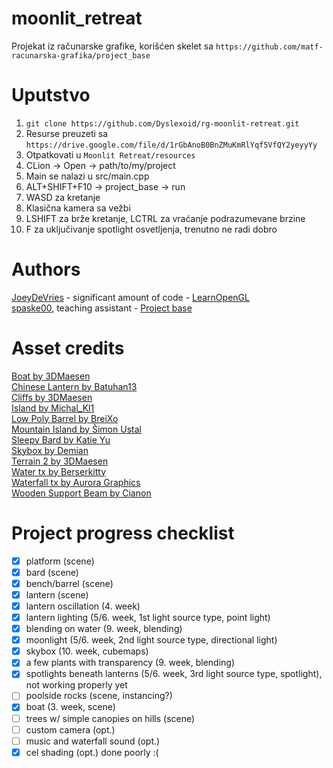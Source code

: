 # moonlit_retreat
Projekat iz računarske grafike, korišćen skelet sa `https://github.com/matf-racunarska-grafika/project_base`

# Uputstvo
1. `git clone https://github.com/Dyslexoid/rg-moonlit-retreat.git`
2. Resurse preuzeti sa `https://drive.google.com/file/d/1rGbAnoB0BnZMuKmRlYqf5VfQY2yeyyYy`
3. Otpatkovati u `Moonlit Retreat/resources`
4. CLion -> Open -> path/to/my/project
5. Main se nalazi u src/main.cpp
6. ALT+SHIFT+F10 -> project_base -> run
7. WASD za kretanje
8. Klasična kamera sa vežbi
9. LSHIFT za brže kretanje, LCTRL za vraćanje podrazumevane brzine
10. F za uključivanje spotlight osvetljenja, trenutno ne radi dobro

# Authors

[JoeyDeVries](https://github.com/JoeyDeVries/) - significant amount of code - [LearnOpenGL](https://github.com/JoeyDeVries/LearnOpenGL)  
[spaske00](https://github.com/spaske00), teaching assistant - [Project base](https://github.com/matf-racunarska-grafika/project_base/)

# Asset credits
[Boat by 3DMaesen](https://sketchfab.com/3d-models/boat-5cdc4fc134e84a8d97fb2d3ffaf5c5fb)  
[Chinese Lantern by Batuhan13](https://sketchfab.com/3d-models/chinese-lantern-0fc4dbf7122141828c16bae9025ce47c)  
[Cliffs by 3DMaesen](https://sketchfab.com/3d-models/cliffs-14fe5023840146179c8515093e88fae0)  
[Island by Michal_Kl1](https://sketchfab.com/3d-models/island-683c06e01476466a9759811f1dca6fb7)  
[Low Poly Barrel by BreiXo](https://sketchfab.com/3d-models/low-poly-barrel-29bf5f9a80304fe6a78d54294f2a2600)  
[Mountain Island by Šimon Ustal](https://sketchfab.com/3d-models/mountain-island-3f34aec02add43259b0824fa35b538c9)  
[Sleepy Bard by Katie Yu](https://katieyu.artstation.com/projects/BKRB6)  
[Skybox by Demian](https://forum.blockland.us/index.php?topic=264260.0)  
[Terrain 2 by 3DMaesen](https://sketchfab.com/3d-models/terrain-2-29b795a7fe5c41e4b3ab7c91dc062cd7)  
[Water tx by Berserkitty](https://www.deviantart.com/berserkitty/art/Seamless-Cartoon-styled-Water-Texture-743787929)  
[Waterfall tx by Aurora Graphics](https://old.auroragraphics.net/product_info.php?products_id=1966)  
[Wooden Support Beam by Cianon](https://sketchfab.com/3d-models/wooden-support-beam-93e44ade0d8548d3afcd5c2ce01203c8)  

# Project progress checklist
- [x] platform (scene)
- [x] bard (scene)
- [x] bench/barrel (scene)
- [x] lantern (scene)
- [x] lantern oscillation (4. week)
- [x] lantern lighting (5/6. week, 1st light source type, point light)
- [x] blending on water (9. week, blending)
- [x] moonlight (5/6. week, 2nd light source type, directional light)
- [x] skybox (10. week, cubemaps)
- [x] a few plants with transparency (9. week, blending)
- [x] spotlights beneath lanterns (5/6. week, 3rd light source type, spotlight), not working properly yet
- [ ] poolside rocks (scene, instancing?)
- [x] boat (3. week, scene)
- [ ] trees w/ simple canopies on hills (scene)
- [ ] custom camera (opt.)
- [ ] music and waterfall sound	(opt.)
- [x] cel shading (opt.) done poorly :(
